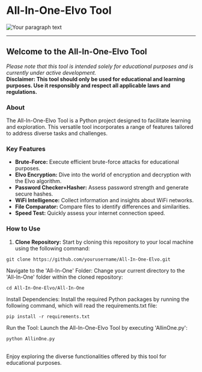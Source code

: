 # All-In-One-Elvo Tool

![Your paragraph text](https://github.com/MrElvo/Elvo-All-In-One-Tool/assets/71012222/b0350457-72d3-42da-a083-48e7c206d2a4)

---

## Welcome to the All-In-One-Elvo Tool

*Please note that this tool is intended solely for educational purposes and is currently under active development.*
**<br>Disclaimer: This tool should only be used for educational and learning purposes. Use it responsibly and respect all applicable laws and regulations.<br>**

### About

The All-In-One-Elvo Tool is a Python project designed to facilitate learning and exploration. This versatile tool incorporates a range of features tailored to address diverse tasks and challenges.

### Key Features

- **Brute-Force:** Execute efficient brute-force attacks for educational purposes.
- **Elvo Encryption:** Dive into the world of encryption and decryption with the Elvo algorithm.
- **Password Checker+Hasher:** Assess password strength and generate secure hashes.
- **WiFi Intelligence:** Collect information and insights about WiFi networks.
- **File Comparator:** Compare files to identify differences and similarities.
- **Speed Test:** Quickly assess your internet connection speed.

### How to Use

1. **Clone Repository:** Start by cloning this repository to your local machine using the following command:

```shell
git clone https://github.com/yourusername/All-In-One-Elvo.git
```
Navigate to the 'All-In-One' Folder: Change your current directory to the 'All-In-One' folder within the cloned repository:

```shell
cd All-In-One-Elvo/All-In-One
```
Install Dependencies: Install the required Python packages by running the following command, which will read the requirements.txt file:


 ```shell
pip install -r requirements.txt
```
Run the Tool: Launch the All-In-One-Elvo Tool by executing 'AllinOne.py':

```shell
python AllinOne.py
```
<br>
Enjoy exploring the diverse functionalities offered by this tool for educational purposes.<br>

